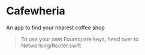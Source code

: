 # Cafewheria
An app to find your nearest coffee shop

> To use your own Foursquare keys, head over to Networking/Router.swift
